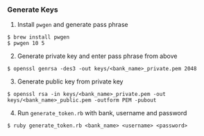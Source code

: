 ### Generate Keys

1. Install `pwgen` and generate pass phrase
```
$ brew install pwgen
$ pwgen 10 5
```



2. Generate private key and enter pass phrase from above
```
$ openssl genrsa -des3 -out keys/<bank_name>_private.pem 2048
```



3. Generate public key from private key
```
$ openssl rsa -in keys/<bank_name>_private.pem -out keys/<bank_name>_public.pem -outform PEM -pubout
```



4. Run `generate_token.rb` with bank, username and password
```
$ ruby generate_token.rb <bank_name> <username> <password>
```
